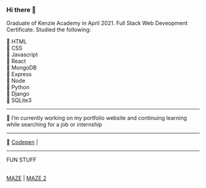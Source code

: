 ### Hi there 👋

Graduate of Kenzie Academy in April 2021. Full Stack Web Deveopment Certificate.
Studied the following:

🌱 HTML <br />
🌱 CSS <br />
🌱 Javascript <br />
🌱 React <br />
🌱 MongoDB <br />
🌱 Express <br />
🌱 Node <br />
🌱 Python <br />
🌱 Django <br />
🌱 SQLite3
<hr>

🔭 I’m currently working on my portfolio website and continuing learning while searching for a job or internship
<hr>

🎨 <a href="https://codepen.io/sharkcat73">Codepen</a> |

<hr>
FUN STUFF
<br />
<br />

<a href="https://kjwilliamson.github.io/maze/">MAZE</a> | <a href="https://kjwilliamson.github.io/js-maze/">MAZE 2</a>



<!--
**KJWilliamson/kjwilliamson** is a ✨ _special_ ✨ repository because its `README.md` (this file) appears on your GitHub profile.

Here are some ideas to get you started:

- 🔭 I’m currently working on ...
- 🌱 I’m currently learning Django
- 👯 I’m looking to collaborate on ...
- 🤔 I’m looking for help with ...
- 💬 Ask me about ...
- 📫 How to reach me: ...
- 😄 Pronouns: ...
- ⚡ Fun fact: ...
-->
